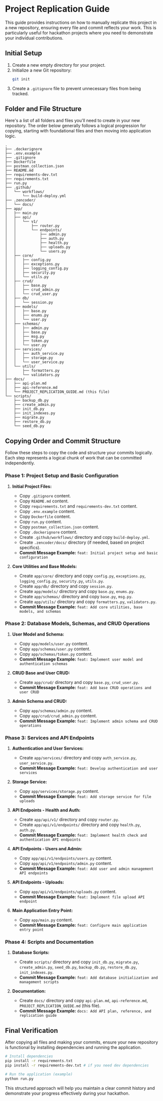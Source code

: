 # Project Replication Guide

This guide provides instructions on how to manually replicate this project in a new repository, ensuring every file and commit reflects your work. This is particularly useful for hackathon projects where you need to demonstrate your individual contributions.

## Initial Setup

1.  Create a new empty directory for your project.
2.  Initialize a new Git repository:
    ```bash
    git init
    ```
3.  Create a `.gitignore` file to prevent unnecessary files from being tracked.

## Folder and File Structure

Here's a list of all folders and files you'll need to create in your new repository. The order below generally follows a logical progression for copying, starting with foundational files and then moving into application logic.

```
.
├── .dockerignore
├── .env.example
├── .gitignore
├── Dockerfile
├── postman_collection.json
├── README.md
├── requirements-dev.txt
├── requirements.txt
├── run.py
├── .github/
│   └── workflows/
│       └── build-deploy.yml
├── .zencoder/
│   └── docs/
├── app/
│   ├── main.py
│   ├── api/
│   │   └── v1/
│   │       ├── router.py
│   │       └── endpoints/
│   │           ├── admin.py
│   │           ├── auth.py
│   │           ├── health.py
│   │           ├── uploads.py
│   │           └── users.py
│   ├── core/
│   │   ├── config.py
│   │   ├── exceptions.py
│   │   ├── logging_config.py
│   │   ├── security.py
│   │   └── utils.py
│   ├── crud/
│   │   ├── base.py
│   │   ├── crud_admin.py
│   │   └── crud_user.py
│   ├── db/
│   │   └── session.py
│   ├── models/
│   │   ├── base.py
│   │   ├── enums.py
│   │   └── user.py
│   ├── schemas/
│   │   ├── admin.py
│   │   ├── base.py
│   │   ├── msg.py
│   │   ├── token.py
│   │   └── user.py
│   ├── services/
│   │   ├── auth_service.py
│   │   ├── storage.py
│   │   └── user_service.py
│   └── utils/
│       ├── formatters.py
│       └── validators.py
├── docs/
│   ├── api-plan.md
│   ├── api-reference.md
│   └── PROJECT_REPLICATION_GUIDE.md (this file)
└── scripts/
    ├── backup_db.py
    ├── create_admin.py
    ├── init_db.py
    ├── init_indexes.py
    ├── migrate.py
    ├── restore_db.py
    └── seed_db.py
```

## Copying Order and Commit Structure

Follow these steps to copy the code and structure your commits logically. Each step represents a logical chunk of work that can be committed independently.

### Phase 1: Project Setup and Basic Configuration

1.  **Initial Project Files:**
    *   Copy `.gitignore` content.
    *   Copy `README.md` content.
    *   Copy `requirements.txt` and `requirements-dev.txt` content.
    *   Copy `.env.example` content.
    *   Copy `Dockerfile` content.
    *   Copy `run.py` content.
    *   Copy `postman_collection.json` content.
    *   Copy `.dockerignore` content.
    *   Create `.github/workflows/` directory and copy `build-deploy.yml`.
    *   Create `.zencoder/docs/` directory (if needed, based on project specifics).
    *   **Commit Message Example:** `feat: Initial project setup and basic configuration`

2.  **Core Utilities and Base Models:**
    *   Create `app/core/` directory and copy `config.py`, `exceptions.py`, `logging_config.py`, `security.py`, `utils.py`.
    *   Create `app/db/` directory and copy `session.py`.
    *   Create `app/models/` directory and copy `base.py`, `enums.py`.
    *   Create `app/schemas/` directory and copy `base.py`, `msg.py`.
    *   Create `app/utils/` directory and copy `formatters.py`, `validators.py`.
    *   **Commit Message Example:** `feat: Add core utilities, base models, and schemas`

### Phase 2: Database Models, Schemas, and CRUD Operations

1.  **User Model and Schema:**
    *   Copy `app/models/user.py` content.
    *   Copy `app/schemas/user.py` content.
    *   Copy `app/schemas/token.py` content.
    *   **Commit Message Example:** `feat: Implement user model and authentication schemas`

2.  **CRUD Base and User CRUD:**
    *   Create `app/crud/` directory and copy `base.py`, `crud_user.py`.
    *   **Commit Message Example:** `feat: Add base CRUD operations and user CRUD`

3.  **Admin Schema and CRUD:**
    *   Copy `app/schemas/admin.py` content.
    *   Copy `app/crud/crud_admin.py` content.
    *   **Commit Message Example:** `feat: Implement admin schema and CRUD operations`

### Phase 3: Services and API Endpoints

1.  **Authentication and User Services:**
    *   Create `app/services/` directory and copy `auth_service.py`, `user_service.py`.
    *   **Commit Message Example:** `feat: Develop authentication and user services`

2.  **Storage Service:**
    *   Copy `app/services/storage.py` content.
    *   **Commit Message Example:** `feat: Add storage service for file uploads`

3.  **API Endpoints - Health and Auth:**
    *   Create `app/api/v1/` directory and copy `router.py`.
    *   Create `app/api/v1/endpoints/` directory and copy `health.py`, `auth.py`.
    *   **Commit Message Example:** `feat: Implement health check and authentication API endpoints`

4.  **API Endpoints - Users and Admin:**
    *   Copy `app/api/v1/endpoints/users.py` content.
    *   Copy `app/api/v1/endpoints/admin.py` content.
    *   **Commit Message Example:** `feat: Add user and admin management API endpoints`

5.  **API Endpoints - Uploads:**
    *   Copy `app/api/v1/endpoints/uploads.py` content.
    *   **Commit Message Example:** `feat: Implement file upload API endpoint`

6.  **Main Application Entry Point:**
    *   Copy `app/main.py` content.
    *   **Commit Message Example:** `feat: Configure main application entry point`

### Phase 4: Scripts and Documentation

1.  **Database Scripts:**
    *   Create `scripts/` directory and copy `init_db.py`, `migrate.py`, `create_admin.py`, `seed_db.py`, `backup_db.py`, `restore_db.py`, `init_indexes.py`.
    *   **Commit Message Example:** `feat: Add database initialization and management scripts`

2.  **Documentation:**
    *   Create `docs/` directory and copy `api-plan.md`, `api-reference.md`, `PROJECT_REPLICATION_GUIDE.md` (this file).
    *   **Commit Message Example:** `docs: Add API plan, reference, and replication guide`

## Final Verification

After copying all files and making your commits, ensure your new repository is functional by installing dependencies and running the application.

```bash
# Install dependencies
pip install -r requirements.txt
pip install -r requirements-dev.txt # if you need dev dependencies

# Run the application (example)
python run.py
```

This structured approach will help you maintain a clear commit history and demonstrate your progress effectively during your hackathon.